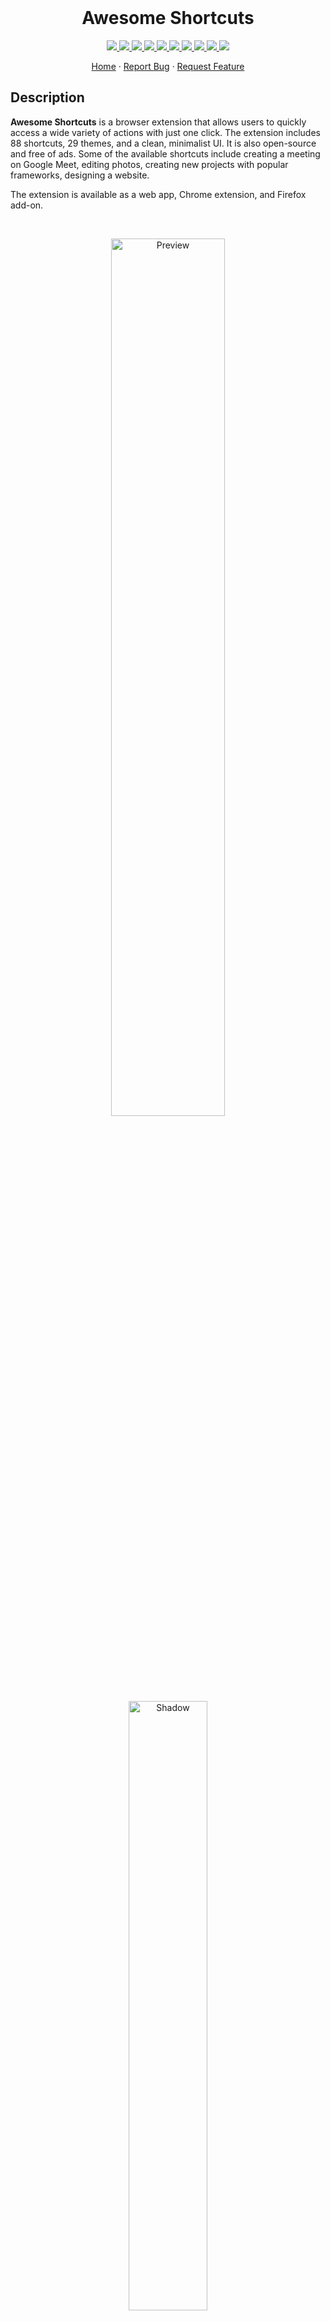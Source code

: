 <br/>

<p align="center">
  <h1 align="center">Awesome Shortcuts</h1>

  <p align="center">
    <a href="https://chrome.google.com/webstore/detail/awesome-shortcuts/laonciagkijmeofonnbjlifmjingahok">
      <img src="https://img.shields.io/chrome-web-store/v/laonciagkijmeofonnbjlifmjingahok"/>
    </a>
    <a href="https://addons.mozilla.org/en-US/firefox/addon/awesome-shortcuts/">
      <img src="https://img.shields.io/amo/v/awesome-shortcuts"/>
    </a>
    <a href="https://chrome.google.com/webstore/detail/awesome-shortcuts/laonciagkijmeofonnbjlifmjingahok">
      <img src="https://img.shields.io/chrome-web-store/rating/laonciagkijmeofonnbjlifmjingahok"/>
    </a>
    <a href="https://codeclimate.com/github/arifszn/awesome-shortcuts/maintainability">
      <img src="https://api.codeclimate.com/v1/badges/1e96ae5d249e36e1ce44/maintainability" />
    </a>
    <a href="https://github.com/arifszn/awesome-shortcuts/blob/main/LICENSE">
      <img src="https://img.shields.io/github/license/arifszn/awesome-shortcuts"/>
    </a>
    <a href="https://github.com/arifszn/awesome-shortcuts/blob/main/package-lock.json">
      <img src="https://img.shields.io/snyk/vulnerabilities/github/arifszn/awesome-shortcuts"/>
    </a>
    <a href="https://github.com/arifszn/awesome-shortcuts/issues">
      <img src="https://img.shields.io/github/issues/arifszn/awesome-shortcuts"/>
    </a>
    <a href="https://github.com/arifszn/awesome-shortcuts/blob/main/CONTRIBUTING.md">
      <img src="https://img.shields.io/badge/contributions-welcome-brightgreen.svg?style=flat"/>
    </a>
    <a href="https://www.buymeacoffee.com/arifszn">
      <img src="https://img.shields.io/badge/sponsor-buy%20me%20a%20coffee-yellow?logo=buymeacoffee"/>
    </a>
    <a href="https://twitter.com/intent/tweet?text=Navigate%20to%20your%20favorite%20actions%20on%20the%20websites%20you%20love%20with%20just%20one%20click.&url=https://github.com/arifszn/awesome-shortcuts&hashtags=javascript,opensource,js,webdev,developers">
      <img src="https://img.shields.io/twitter/url?style=social&url=https%3A%2F%2Fgithub.com%2Farifszn%2Fawesome-shortcuts"/>
    </a>
  </p>

  <p align="center">
    <a href="https://awesomeshortcuts.netlify.app">Home</a>
    ·
    <a href="https://github.com/arifszn/awesome-shortcuts/issues">Report Bug</a>
    ·
    <a href="https://github.com/arifszn/awesome-shortcuts/discussions">Request Feature</a>
  </p>
</p>

## Description

**Awesome Shortcuts** is a browser extension that allows users to quickly access a wide variety of actions with just one click. The extension includes 88 shortcuts, 29 themes, and a clean, minimalist UI. It is also open-source and free of ads. Some of the available shortcuts include creating a meeting on Google Meet, editing photos, creating new projects with popular frameworks, designing a website.

The extension is available as a web app, Chrome extension, and Firefox add-on.

<br/>

<p align="center">
  <a href="https://awesomeshortcuts.netlify.app">
    <img src="https://user-images.githubusercontent.com/45073703/212967960-29d33b52-c5a4-4c3e-87bc-3f37f65530a7.png" alt="Preview" width="60%"/>
  </a>
  <br/>
  <a href="#arifszn"><img src="https://arifszn.github.io/assets/img/drop-shadow.png" width="50%" alt="Shadow"/></a>
</p>

## Links

- [**Chrome Extension**](https://chrome.google.com/webstore/detail/awesome-shortcuts/laonciagkijmeofonnbjlifmjingahok)
- [**Firefox Add-on**](https://addons.mozilla.org/en-US/firefox/addon/awesome-shortcuts)
- [**Web App**](https://awesomeshortcuts.netlify.app)

## Features

- One-click navigation to frequently used actions on websites.
- Convenient shortcuts for creating new documents, presentations, notes, and more.
- Mark and quickly access frequently used shortcuts in a separate "favorites" section.
- Time-saving solution for managing and organizing links.
- Integrations with popular online services, such as Google, Bitly, Medium, Hashnode, SurveyMonkey, GitHub, Figma, CodePen, and more.

## Support

<p>You can show your support by starring this project.</p>
<a href="https://github.com/arifszn/awesome-shortcuts/stargazers">
  <img src="https://img.shields.io/github/stars/arifszn/awesome-shortcuts?style=social" alt="Github Star">
</a>

## Contributing

We welcome any contributions, bug reports, and feature requests. Please see [contributing guide](https://github.com/arifszn/awesome-shortcuts/blob/main/CONTRIBUTING.md) for more information.

## License

[GPL-3.0 License](https://github.com/arifszn/awesome-shortcuts/blob/main/LICENSE)
